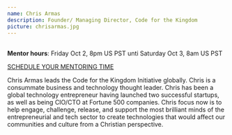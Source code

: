 ```yaml
---
name: Chris Armas
description: Founder/ Managing Director, Code for the Kingdom
picture: chrisarmas.jpg 
---
```

<br>
<b>Mentor hours</b>: Friday Oct 2, 8pm US PST unti Saturday Oct 3, 8am US PST 
  
<a class="button small special"  href="https://chrisarmas1.youcanbook.me" target="_blank">SCHEDULE YOUR MENTORING TIME</a>
</b>

<p>
Chris Armas leads the Code for the Kingdom Initiative globally. Chris is a consummate business and technology thought leader. Chris has been a global technology entrepreneur having launched two successful startups, as well as being CIO/CTO at Fortune 500 companies. Chris focus now is to help engage, challenge, release, and support the most brilliant minds of the entrepreneurial and tech sector to create technologies that would affect our communities and culture from a Christian perspective.
</p>